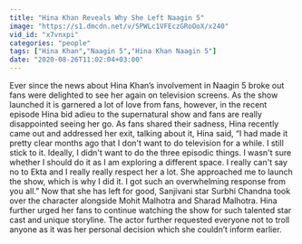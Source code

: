 ```yaml
---
title: "Hina Khan Reveals Why She Left Naagin 5"
image: "https://s1.dmcdn.net/v/SPWLc1VFEczGRoOoX/x240"
vid_id: "x7vnxpi"
categories: "people"
tags: ["Hina Khan","Naagin 5","Hina Khan Naagin 5"]
date: "2020-08-26T11:02:04+03:00"
---
```

Ever since the news about Hina Khan’s involvement in Naagin 5 broke out fans were delighted to see her again on television screens. As the show launched it is garnered a lot of love from fans, however, in the recent episode Hina bid adieu to the supernatural show and fans are really disappointed seeing her go. As fans shared their sadness, Hina recently came out and addressed her exit, talking about it, Hina said, “I had made it pretty clear months ago that I don't want to do television for a while. I still stick to it. Ideally, I didn't want to do the three episodic things. I wasn't sure whether I should do it as I am exploring a different space. I really can't say no to Ekta and I really really respect her a lot. She approached me to launch the show, which is why I did it. I got such an overwhelming response from you all.” Now that she has left for good, Sanjivani star Surbhi Chandna took over the character alongside Mohit Malhotra and Sharad Malhotra. Hina further urged her fans to continue watching the show for such talented star cast and unique storyline. The actor further requested everyone not to troll anyone as it was her personal decision which she couldn’t inform earlier.
